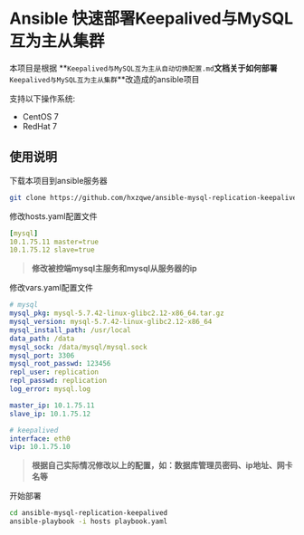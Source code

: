# Ansible 快速部署Keepalived与MySQL互为主从集群

本项目是根据 **`Keepalived与MySQL互为主从自动切换配置.md`**文档关于如何部署**`Keepalived与MySQL互为主从集群`**改造成的ansible项目



支持以下操作系统:

- CentOS 7
- RedHat 7

## 使用说明

下载本项目到ansible服务器

```bash
git clone https://github.com/hxzqwe/ansible-mysql-replication-keepalived.git
```

修改hosts.yaml配置文件

```yaml
[mysql]
10.1.75.11 master=true
10.1.75.12 slave=true
```

> **修改被控端mysql主服务和mysql从服务器的ip**

修改vars.yaml配置文件

```yaml
# mysql
mysql_pkg: mysql-5.7.42-linux-glibc2.12-x86_64.tar.gz
mysql_version: mysql-5.7.42-linux-glibc2.12-x86_64
mysql_install_path: /usr/local
data_path: /data
mysql_sock: /data/mysql/mysql.sock
mysql_port: 3306
mysql_root_passwd: 123456
repl_user: replication
repl_passwd: replication
log_error: mysql.log

master_ip: 10.1.75.11
slave_ip: 10.1.75.12

# keepalived
interface: eth0
vip: 10.1.75.10
```

> **根据自己实际情况修改以上的配置，如：数据库管理员密码、ip地址、网卡名等**

开始部署

```bash
cd ansible-mysql-replication-keepalived
ansible-playbook -i hosts playbook.yaml
```


